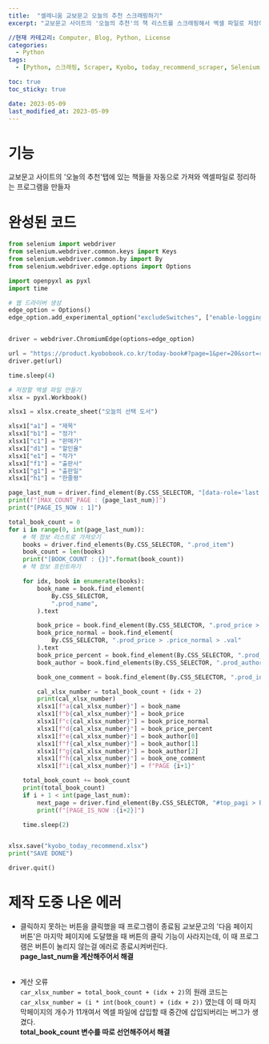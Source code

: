 ```yaml
---
title:  "셀레니움 교보문고 오늘의 추천 스크래핑하기"
excerpt: "교보문고 사이트의 '오늘의 추천'의 책 리스트를 스크래핑해서 엑셀 파일로 저장해보자"

//현재 카테고리: Computer, Blog, Python, License
categories:
  - Python
tags:
  - [Python, 스크래핑, Scraper, Kyobo, today_recommend_scraper, Selenium]

toc: true
toc_sticky: true

date: 2023-05-09
last_modified_at: 2023-05-09
---
```


# 기능
교보문고 사이트의 '오늘의 추천'탭에 있는 책들을 자동으로 가져와 엑셀파일로 정리하는 프로그램을 만들자

# 완성된 코드
```python
from selenium import webdriver
from selenium.webdriver.common.keys import Keys
from selenium.webdriver.common.by import By
from selenium.webdriver.edge.options import Options

import openpyxl as pyxl
import time

# 웹 드라이버 생성
edge_option = Options()
edge_option.add_experimental_option("excludeSwitches", ["enable-logging"])


driver = webdriver.ChromiumEdge(options=edge_option)

url = "https://product.kyobobook.co.kr/today-book#?page=1&per=20&sort=rec&year=2023&month=00"
driver.get(url)

time.sleep(4)

# 저장할 엑셀 파일 만들기
xlsx = pyxl.Workbook()

xlsx1 = xlsx.create_sheet("오늘의 선택 도서")

xlsx1["a1"] = "제목"
xlsx1["b1"] = "정가"
xlsx1["c1"] = "판매가"
xlsx1["d1"] = "할인율"
xlsx1["e1"] = "작가"
xlsx1["f1"] = "출판사"
xlsx1["g1"] = "출판일"
xlsx1["h1"] = "한줄평"

page_last_num = driver.find_element(By.CSS_SELECTOR, "[data-role='last']").text
print(f"[MAX_COUNT_PAGE : {page_last_num}]")
print("[PAGE_IS_NOW : 1]")

total_book_count = 0
for i in range(0, int(page_last_num)):
    # 책 정보 리스트로 가져오기
    books = driver.find_elements(By.CSS_SELECTOR, ".prod_item")
    book_count = len(books)
    print("[BOOK_COUNT : {}]".format(book_count))
    # 책 정보 프린트하기

    for idx, book in enumerate(books):
        book_name = book.find_element(
            By.CSS_SELECTOR,
            ".prod_name",
        ).text

        book_price = book.find_element(By.CSS_SELECTOR, ".prod_price > .price > .val").text + "원"
        book_price_normal = book.find_element(
            By.CSS_SELECTOR, ".prod_price > .price_normal > .val"
        ).text
        book_price_percent = book.find_element(By.CSS_SELECTOR, ".prod_price > .percent").text
        book_author = book.find_elements(By.CSS_SELECTOR, ".prod_author")[0].text.split(" · ")

        book_one_comment = book.find_element(By.CSS_SELECTOR, ".prod_introduction").text

        cal_xlsx_number = total_book_count + (idx + 2)
        print(cal_xlsx_number)
        xlsx1[f"a{cal_xlsx_number}"] = book_name
        xlsx1[f"b{cal_xlsx_number}"] = book_price
        xlsx1[f"c{cal_xlsx_number}"] = book_price_normal
        xlsx1[f"d{cal_xlsx_number}"] = book_price_percent
        xlsx1[f"e{cal_xlsx_number}"] = book_author[0]
        xlsx1[f"f{cal_xlsx_number}"] = book_author[1]
        xlsx1[f"g{cal_xlsx_number}"] = book_author[2]
        xlsx1[f"h{cal_xlsx_number}"] = book_one_comment
        xlsx1[f"i{cal_xlsx_number}"] = f"PAGE {i+1}"

    total_book_count += book_count
    print(total_book_count)
    if i + 1 < int(page_last_num):
        next_page = driver.find_element(By.CSS_SELECTOR, "#top_pagi > button.btn_page.next").click()
        print(f"[PAGE_IS_NOW :{i+2}]")

    time.sleep(2)


xlsx.save("kyobo_today_recommend.xlsx")
print("SAVE DONE")

driver.quit()
```

# 제작 도중 나온 에러
- 클릭하지 못하는 버튼을 클릭했을 때 프로그램이 종료됨
교보문고의 '다음 페이지 버튼'은 마지막 페이지에 도달했을 때 버튼의 클릭 기능이 사라지는데, 이 때 프로그램은 버튼이 눌리지 않는걸 에러로 종료시켜버린다.
<br>**page_last_num을 계산해주어서 해결**<br><br>

- 계산 오류<br>``car_xlsx_number = total_book_count + (idx + 2)``의 원래 코드는 ``car_xlsx_number = (i * int(book_count) + (idx + 2))`` 였는데 이 때 마지막페이지의 개수가 11개여서 엑셀 파일에 삽입할 때 중간에 삽입되버리는 버그가 생겼다.
<br>**total_book_count 변수를 따로 선언해주어서 해결**